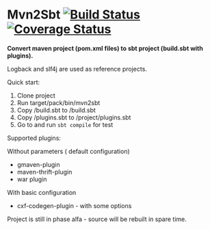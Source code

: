 Mvn2Sbt [![Build Status](https://travis-ci.org/ajozwik/mvn2sbt.svg?branch=master "Build Status")](https://travis-ci.org/ajozwik/mvn2sbt)[![Coverage Status](https://coveralls.io/repos/ajozwik/mvn2sbt/badge.png)](https://coveralls.io/r/ajozwik/mvn2sbt)
=========
**Convert maven project (pom.xml files) to sbt project (build.sbt with plugins).**

Logback and slf4j are used as reference projects.

Quick start:

1. Clone project
1. Run target/pack/bin/mvn2sbt <mavenProject> <outputDir>
1. Copy <outputDir>/build.sbt to <mavenProject>/build.sbt
1. Copy <outputDir>/plugins.sbt to <mavenProject>/project/plugins.sbt
1. Go to <mavenProject> and run `sbt compile` for test

Supported plugins:

Without parameters ( default configuration)

 * gmaven-plugin
 * maven-thrift-plugin
 * war plugin
 
With basic configuration
 
 * cxf-codegen-plugin - with some options


Project is still in phase alfa - source will be rebuilt in spare time.



